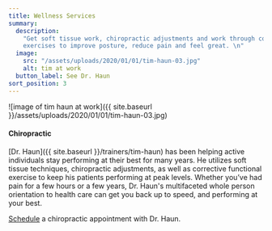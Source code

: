 ```yaml
---
title: Wellness Services
summary:
  description:
    "Get soft tissue work, chiropractic adjustments and work through corrective
    exercises to improve posture, reduce pain and feel great. \n"
  image:
    src: "/assets/uploads/2020/01/01/tim-haun-03.jpg"
    alt: tim at work
  button_label: See Dr. Haun
sort_position: 3
---
```


![image of tim haun at work]({{ site.baseurl }}/assets/uploads/2020/01/01/tim-haun-03.jpg)

#### Chiropractic

[Dr. Haun]({{ site.baseurl }}/trainers/tim-haun) has been helping active individuals stay performing at their best for many years. He utilizes soft tissue techniques, chiropractic adjustments, as well as corrective functional exercise to keep his patients performing at peak levels. Whether you’ve had pain for a few hours or a few years, Dr. Haun's multifaceted whole person orientation to health care can get you back up to speed, and performing at your best.

[Schedule](mailto:timmhaun@gmail.com?subject=Request%20for%20Chiropractic%20Appointment) a chiropractic appointment with Dr. Haun.
